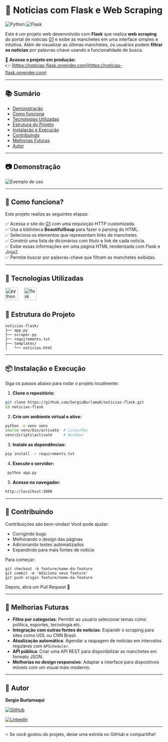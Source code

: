 # 📰 Notícias com Flask e Web Scraping
![Python](https://img.shields.io/badge/Python-3.8%2B-blue)
![Flask](https://img.shields.io/badge/Flask-2.x-lightgrey)

Este é um projeto web desenvolvido com **Flask** que realiza **web scraping** do portal de notícias [G1](https://g1.globo.com) e exibe as manchetes em uma interface simples e intuitiva. Além de visualizar as últimas manchetes, os usuários podem **filtrar as notícias** por palavras-chave usando a funcionalidade de busca.

🔗 **Acesse o projeto em produção:**  
👉 [https://noticias-flask.onrender.com](https://noticias-flask.onrender.com)

---

## 📚 Sumário

- [Demonstração](#-demonstração)
- [Como funciona](#-como-funciona)
- [Tecnologias Utilizadas](#-tecnologias-utilizadas)
- [Estrutura do Projeto](#-estrutura-do-projeto)
- [Instalação e Execução](#-instalação-e-execução)
- [Contribuindo](#-contribuindo)
- [Melhorias Futuras](#-melhorias-futuras)
- [Autor](#-autor)

---

## 📷 Demonstração

![Exemplo de uso](https://i.imgur.com/WeBThVx.gif)

---


## 🧠 Como funciona?

Este projeto realiza as seguintes etapas:

✅ Acessa o site do [G1](https://g1.globo.com) com uma requisição HTTP customizada.   
✅ Usa a biblioteca **BeautifulSoup** para fazer o parsing do HTML.   
✅ Seleciona os elementos que representam links de manchetes.   
✅ Constrói uma lista de dicionários com título e link de cada notícia.   
✅ Exibe essas informações em uma página HTML renderizada com Flask e Jinja2.   
✅ Permite buscar por palavras-chave que filtram as manchetes exibidas.  

---

## 🚀 Tecnologias Utilizadas

<div align="left">
  <img src="https://cdn.jsdelivr.net/gh/devicons/devicon/icons/python/python-original.svg" height="40" alt="python logo"  />
  <img width="12" />
  <img src="https://cdn.jsdelivr.net/gh/devicons/devicon/icons/flask/flask-original.svg" height="40" alt="flask logo"  />
</div>


## 📁 Estrutura do Projeto

```
noticias-flask/
├── app.py 
├── scraper.py
├── requirements.txt 
├── templates/
│   └── noticias.html

```

---

## 📦 Instalação e Execução

Siga os passos abaixo para rodar o projeto localmente:

1. **Clone o repositório:**
  ```bash
  git clone https://github.com/SergioBurlamaK/noticias-flask.git
  cd noticias-flask
  ```

2. **Crie um ambiente virtual e ative:**
  ```bash
  python -m venv venv
  source venv/bin/activate  # Linux/Mac
  venv\Scripts\activate     # Windows
  ```

3. **Instale as dependências:**
  ```bash
  pip install -r requirements.txt
  ```

4. **Execute o servidor:**
 ```bash
  python app.py
  ```

5. **Acesse no navegador:**
  ```bash
  http://localhost:5000
  ```

---

## 🤝 Contribuindo

Contribuições são bem-vindas! Você pode ajudar:
- Corrigindo bugs
- Melhorando o design das páginas
- Adicionando testes automatizados
- Expandindo para mais fontes de notícia

Para começar:
  ```
  git checkout -b feature/nome-da-feature
  git commit -m 'Adiciona nova feature'
  git push origin feature/nome-da-feature
  ```
Depois, abra um Pull Request 🚀

---

## 🔮 Melhorias Futuras

- **Filtro por categorias**: Permitir ao usuário selecionar temas como política, esportes, tecnologia etc.
- **Integração com outras fontes de notícias**: Expandir o scraping para sites como UOL ou CNN Brasil.
- **Atualização automática**: Agendar a raspagem de notícias em intervalos regulares com `APScheduler`.
- **API pública**: Criar uma API REST para disponibilizar as manchetes em formato JSON.
- **Melhorias no design responsivo**: Adaptar a interface para dispositivos móveis com um visual mais moderno.

---

## 👤 Autor

**Sergio Burlamaqui**

[![GitHub](https://img.shields.io/badge/GitHub-%40SergioBurlamaK-181717?style=for-the-badge&logo=github)](https://github.com/SergioBurlamaK)  

[![LinkedIn](https://img.shields.io/badge/LinkedIn-%40sergioburlamaqui-0A66C2?style=for-the-badge&logo=linkedin&logoColor=white)](https://linkedin.com/in/sergioburlamaqui)

---

⭐️ Se você gostou do projeto, deixe uma estrela no GitHub e compartilhe!
